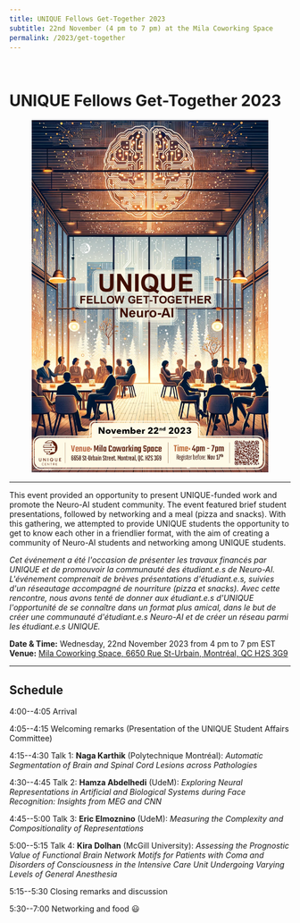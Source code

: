 ```yaml
---
title: UNIQUE Fellows Get-Together 2023
subtitle: 22nd November (4 pm to 7 pm) at the Mila Coworking Space
permalink: /2023/get-together
---
```


<br>

# UNIQUE Fellows Get-Together 2023

<div class="card">
<div class="card-image">
    <figure class="image is-5by2">
    <img src="/assets/img/UNIQUE_Fellows_Get-Together_2023.png" alt="UNIQUE Fellows Get-Together 2023">
    </figure>
</div>
</div>

---

This event provided an opportunity to present UNIQUE-funded work and promote the Neuro-AI student community. The event featured brief student presentations, followed by networking and a meal (pizza and snacks). With this gathering, we attempted to provide UNIQUE students the opportunity to get to know each other in a friendlier format, with the aim of creating a community of Neuro-AI students and networking among UNIQUE students.

_Cet événement a été l'occasion de présenter les travaux financés par UNIQUE et de promouvoir la communauté des étudiant.e.s de Neuro-AI. L'événement comprenait de brèves présentations d'étudiant.e.s, suivies d'un réseautage accompagné de nourriture (pizza et snacks). Avec cette rencontre, nous avons tenté de donner aux étudiant.e.s d'UNIQUE l'opportunité de se connaître dans un format plus amical, dans le but de créer une communauté d'étudiant.e.s Neuro-AI et de créer un réseau parmi les étudiant.e.s UNIQUE._

**Date & Time:** Wednesday, 22nd November 2023 from 4 pm to 7 pm EST<br>
**Venue:** [Mila Coworking Space, 6650 Rue St-Urbain, Montréal, QC H2S 3G9](https://maps.app.goo.gl/455ze7suaPv2p8J6A)<br>

---

## Schedule

4:00--4:05 Arrival

4:05--4:15 Welcoming remarks (Presentation of the UNIQUE Student Affairs Committee)

4:15--4:30 Talk 1: **Naga Karthik** (Polytechnique Montréal): _Automatic Segmentation of Brain and Spinal Cord Lesions across Pathologies_

4:30--4:45 Talk 2: **Hamza Abdelhedi** (UdeM): _Exploring Neural Representations in Artificial and Biological Systems during Face Recognition: Insights from MEG and CNN_

4:45--5:00 Talk 3: **Eric Elmoznino** (UdeM): _Measuring the Complexity and Compositionality of Representations_

5:00--5:15 Talk 4: **Kira Dolhan** (McGill University): _Assessing the Prognostic Value of Functional Brain Network Motifs for Patients with Coma and Disorders of Consciousness in the Intensive Care Unit Undergoing Varying Levels of General Anesthesia_

5:15--5:30 Closing remarks and discussion

5:30--7:00 Networking and food 😃
